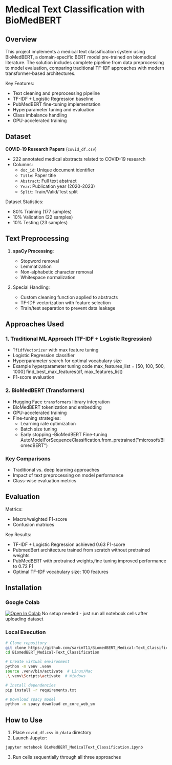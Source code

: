 # Medical Text Classification with BioMedBERT


## Overview
This project implements a medical text classification system using BioMedBERT, a domain-specific BERT model pre-trained on biomedical literature. The solution includes complete pipeline from data preprocessing to model evaluation, comparing traditional TF-IDF approaches with modern transformer-based architectures.

Key Features:
- Text cleaning and preprocessing pipeline
- TF-IDF + Logistic Regression baseline
- PubMedBERT fine-tuning implementation
- Hyperparameter tuning and evaluation
- Class imbalance handling
- GPU-accelerated training

## Dataset
**COVID-19 Research Papers** (`covid_df.csv`)
- 222 annotated medical abstracts related to COVID-19 research
- Columns:
  - `doc_id`: Unique document identifier
  - `Title`: Paper title
  - `Abstract`: Full text abstract
  - `Year`: Publication year (2020-2023)
  - `Split`: Train/Valid/Test split
  
Dataset Statistics:
- 80% Training (177 samples)
- 10% Validation (22 samples)
- 10% Testing (23 samples)

## Text Preprocessing
1. **spaCy Processing**:
   - Stopword removal
   - Lemmatization
   - Non-alphabetic character removal
   - Whitespace normalization

2. Special Handling:
   - Custom cleaning function applied to abstracts
   - TF-IDF vectorization with feature selection
   - Train/test separation to prevent data leakage

## Approaches Used

### 1. Traditional ML Approach (TF-IDF + Logistic Regression)
- `TfidfVectorizer` with max feature tuning
- Logistic Regression classifier
- Hyperparameter search for optimal vocabulary size
 - Example hyperparameter tuning code
    max_features_list = [50, 100, 500, 1000]
    find_best_max_features(df, max_features_list)
- F1-score evaluation

### 2. BioMedBERT (Transformers)
- Hugging Face `transformers` library integration
- BioMedBERT tokenization and embedding
- GPU-accelerated training
- Fine-tuning strategies:
  - Learning rate optimization
  - Batch size tuning
  - Early stopping
   -BioMedBERT Fine-tuning
       AutoModelForSequenceClassification.from_pretrained("microsoft/BiomedBERT")


### Key Comparisons
- Traditional vs. deep learning approaches
- Impact of text preprocessing on model performance
- Class-wise evaluation metrics


## Evaluation
Metrics:
- Macro/weighted F1-score
- Confusion matrices

Key Results:
- TF-IDF + Logistic Regression achieved 0.63 F1-score
- PubmedBert architecture trained from scratch without pretrained weights
- PubMedBERT with pretrained weights,fine tuning improved performance to 0.72 F1
- Optimal TF-IDF vocabulary size: 100 features


## Installation

### Google Colab
[![Open In Colab](https://colab.research.google.com/assets/colab-badge.svg)](https://colab.research.google.com/github/sarim711/BiomedBERT_Medical-Text_Classification/blob/main/BioMedBERT_MedicalText_Classification.ipynb)
No setup needed - just run all notebook cells after uploading dataset

### Local Execution
```bash
# Clone repository
git clone https://github.com/sarim711/BiomedBERT_Medical-Text_Classification.git
cd BiomedBERT_Medical-Text_Classification

# Create virtual environment
python -m venv .venv
source .venv/bin/activate  # Linux/Mac
.\.venv\Scripts\activate  # Windows

# Install dependencies
pip install -r requirements.txt

# Download spacy model
python -m spacy download en_core_web_sm
```

## How to Use

1. Place `covid_df.csv` in `/data` directory
2. Launch Jupyter:
```bash
jupyter notebook BioMedBERT_MedicalText_Classification.ipynb
```
3. Run cells sequentially through all three approaches


